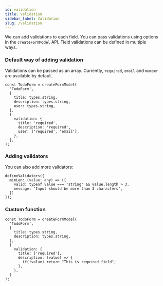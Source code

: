```yaml
---
id: validation
title: Validation
sidebar_label: Validation
slug: /validation
---
```


We can add validations to each field. You can pass validations using options in the `createFormModel` API. Field validations can be defined in multiple ways.

### Default way of adding validation

Validations can be passed as an array. Currently, `required`, `email` and `number` are available by default.

```tsx
const TodoForm = createFormModel(
  'TodoForm',
  {
    title: types.string,
    description: types.string,
    user: types.string,
  },
  {
    validation: {
      title: 'required',
      description: 'required',
      user: ['required', 'email'],
    },
  },
);
```

### Adding validators

You can also add more validators:

```
defineValidators({
  minLen: (value: any) => ({
    valid: typeof value === 'string' && value.length > 3,
    message: 'Input should be more than 3 characters',
  })
});
```

### Custom function

```
const TodoForm = createFormModel(
  'TodoForm',
  {
    title: types.string,
    description: types.string,
  },
  {
    validation: {
      title: ['required'],
      description: (value) => {
        if(!value) return "This is required field";
      },
    },
  }
);
```
